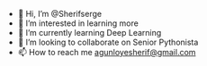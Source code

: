 - 👋 Hi, I’m @Sherifserge
- 👀 I’m interested in learning more 
- 🌱 I’m currently learning Deep Learning 
- 💞️ I’m looking to collaborate on Senior Pythonista
- 📫 How to reach me agunloyesherif@gmail.com

<!---
Sherifserge/Sherifserge is a ✨ special ✨ repository because its `README.md` (this file) appears on your GitHub profile.
You can click the Preview link to take a look at your changes.
--->
